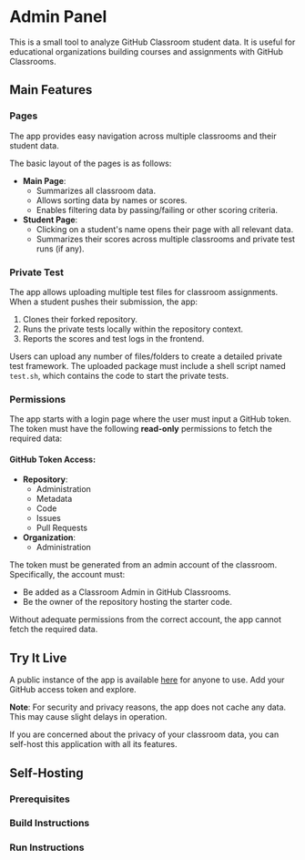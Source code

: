 # Admin Panel

This is a small tool to analyze GitHub Classroom student data. It is useful for educational organizations building courses and assignments with GitHub Classrooms.

## Main Features

### Pages
The app provides easy navigation across multiple classrooms and their student data.

The basic layout of the pages is as follows:
- **Main Page**:
  - Summarizes all classroom data.
  - Allows sorting data by names or scores.
  - Enables filtering data by passing/failing or other scoring criteria.
- **Student Page**:
  - Clicking on a student's name opens their page with all relevant data.
  - Summarizes their scores across multiple classrooms and private test runs (if any).

### Private Test

The app allows uploading multiple test files for classroom assignments. When a student pushes their submission, the app:
1. Clones their forked repository.
2. Runs the private tests locally within the repository context.
3. Reports the scores and test logs in the frontend.

Users can upload any number of files/folders to create a detailed private test framework. The uploaded package must include a shell script named `test.sh`, which contains the code to start the private tests.

### Permissions
The app starts with a login page where the user must input a GitHub token. The token must have the following **read-only** permissions to fetch the required data:

#### GitHub Token Access:
- **Repository**:
  - Administration
  - Metadata
  - Code
  - Issues
  - Pull Requests
- **Organization**:
  - Administration

The token must be generated from an admin account of the classroom. Specifically, the account must:
- Be added as a Classroom Admin in GitHub Classrooms.
- Be the owner of the repository hosting the starter code.

Without adequate permissions from the correct account, the app cannot fetch the required data.

## Try It Live

A public instance of the app is available [here]() for anyone to use. Add your GitHub access token and explore.

**Note**: For security and privacy reasons, the app does not cache any data. This may cause slight delays in operation.

If you are concerned about the privacy of your classroom data, you can self-host this application with all its features.

## Self-Hosting

### Prerequisites

### Build Instructions

### Run Instructions



